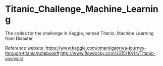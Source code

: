 # Titanic_Challenge_Machine_Learning
The codes for the challenge in Kaggle, named Titanic: Machine Learning from Disaster

Reference website:
https://www.kaggle.com/omarelgabry/a-journey-through-titanic/notebook#
http://www.flowrocky.com/2015/10/14/Titanic-analysis/
